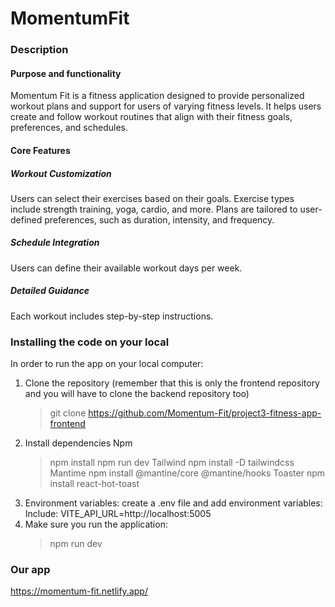 # MomentumFit

### Description

#### Purpose and functionality

Momentum Fit is a fitness application designed to provide personalized workout plans and support for users of varying fitness levels. It helps users create and follow workout routines that align with their fitness goals, preferences, and schedules.

#### Core Features

##### Workout Customization

Users can select their exercises based on their goals. Exercise types include strength training, yoga, cardio, and more. Plans are tailored to user-defined preferences, such as duration, intensity, and frequency.

##### Schedule Integration

Users can define their available workout days per week.

##### Detailed Guidance

Each workout includes step-by-step instructions.

### Installing the code on your local

In order to run the app on your local computer:

1. Clone the repository (remember that this is only the frontend repository and you will have to clone the backend repository too)
   > git clone https://github.com/Momentum-Fit/project3-fitness-app-frontend
2. Install dependencies
   Npm
   > npm install
   > npm run dev
   > Tailwind
   > npm install -D tailwindcss
   > Mantime
   > npm install @mantine/core @mantine/hooks
   > Toaster
   > npm install react-hot-toast
3. Environment variables: create a .env file and add environment variables:
   Include: VITE_API_URL=http://localhost:5005
4. Make sure you run the application:
   > npm run dev

### Our app

https://momentum-fit.netlify.app/
